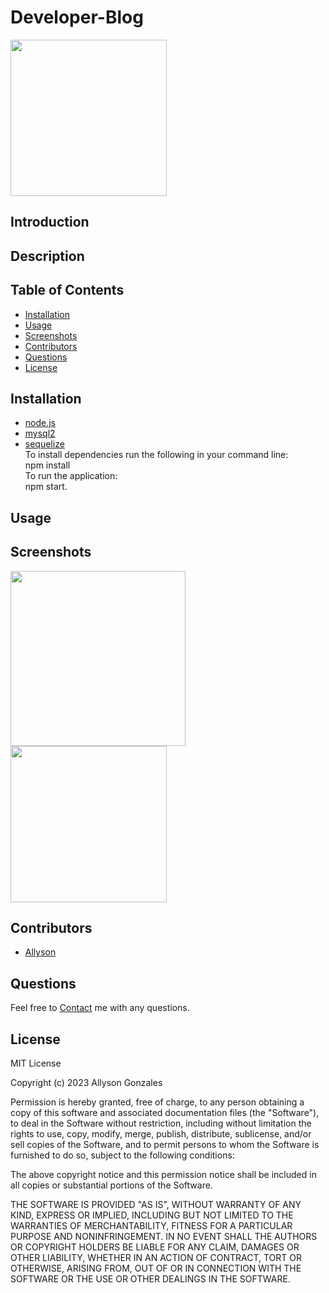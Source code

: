 # Developer-Blog
<img src="" width="250">

## Introduction

## Description


## Table of Contents

- [Installation](#installation)
- [Usage](#usage)
- [Screenshots](#screenshots)
- [Contributors](#contributors)
- [Questions](#questions)
- [License](#license)

## Installation
- [node.js](https://nodejs.org/en)<br>
- [mysql2](https://www.npmjs.com/package/mysql2)<br>
- [sequelize](https://sequelize.org/docs/v6/getting-started/)<br>
To install dependencies run the following in your command line:<br>
npm install<br>
To run the application:<br>
npm start.



## Usage


## Screenshots
<img src="" width="280"><br>
<img src="" width="250">


## Contributors

- [Allyson](https://github.com/Ally27)

## Questions

Feel free to [Contact](mailto:allysonmg21@gmail.com) me with any questions.

## License

MIT License

Copyright (c) 2023 Allyson Gonzales

Permission is hereby granted, free of charge, to any person obtaining a copy
of this software and associated documentation files (the "Software"), to deal
in the Software without restriction, including without limitation the rights
to use, copy, modify, merge, publish, distribute, sublicense, and/or sell
copies of the Software, and to permit persons to whom the Software is
furnished to do so, subject to the following conditions:

The above copyright notice and this permission notice shall be included in all
copies or substantial portions of the Software.

THE SOFTWARE IS PROVIDED "AS IS", WITHOUT WARRANTY OF ANY KIND, EXPRESS OR
IMPLIED, INCLUDING BUT NOT LIMITED TO THE WARRANTIES OF MERCHANTABILITY,
FITNESS FOR A PARTICULAR PURPOSE AND NONINFRINGEMENT. IN NO EVENT SHALL THE
AUTHORS OR COPYRIGHT HOLDERS BE LIABLE FOR ANY CLAIM, DAMAGES OR OTHER
LIABILITY, WHETHER IN AN ACTION OF CONTRACT, TORT OR OTHERWISE, ARISING FROM,
OUT OF OR IN CONNECTION WITH THE SOFTWARE OR THE USE OR OTHER DEALINGS IN THE
SOFTWARE.

